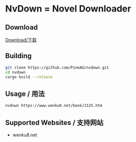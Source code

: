 # NvDown = Novel Downloader

## Download

[Download/下载](https://github.com/PineAG/nvdown/releases/tag/latest)

## Building

```bash
git clone https://github.com/PineAG/nvdown.git
cd nvdown
cargo build --release
```

## Usage / 用法

```bash
nvdown https://www.wenku8.net/book/2125.htm
```

## Supported Websites / 支持网站

- wenku8.net

